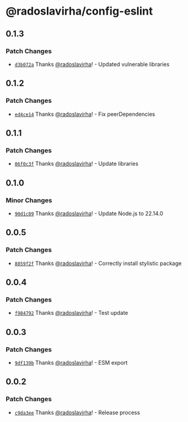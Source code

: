# @radoslavirha/config-eslint

## 0.1.3

### Patch Changes

- [`d3b072a`](https://github.com/radoslavirha/toolkit-hub/commit/d3b072a1268d066a0563acc279e7e68a238019bc) Thanks [@radoslavirha](https://github.com/radoslavirha)! - Updated vulnerable libraries

## 0.1.2

### Patch Changes

- [`ed4ce14`](https://github.com/radoslavirha/toolkit-hub/commit/ed4ce147d2a1241d587c9380726240cc3c93e4af) Thanks [@radoslavirha](https://github.com/radoslavirha)! - Fix peerDependencies

## 0.1.1

### Patch Changes

- [`06f0c3f`](https://github.com/radoslavirha/toolkit-hub/commit/06f0c3f56904fc7846865aeb849f269a350cc038) Thanks [@radoslavirha](https://github.com/radoslavirha)! - Update libraries

## 0.1.0

### Minor Changes

- [`90d1c89`](https://github.com/radoslavirha/toolkit-hub/commit/90d1c891af365e4b60d6ef6c50b0b96ba1296206) Thanks [@radoslavirha](https://github.com/radoslavirha)! - Update Node.js to 22.14.0

## 0.0.5

### Patch Changes

- [`8859f2f`](https://github.com/radoslavirha/toolkit-hub/commit/8859f2fef7734c46c6090d7a659868cb1b8a7a52) Thanks [@radoslavirha](https://github.com/radoslavirha)! - Correctly install stylistic package

## 0.0.4

### Patch Changes

- [`f984792`](https://github.com/radoslavirha/toolkit-hub/commit/f9847928c3aa736324142bf489971ef82aeb6b7d) Thanks [@radoslavirha](https://github.com/radoslavirha)! - Test update

## 0.0.3

### Patch Changes

- [`9df139b`](https://github.com/radoslavirha/toolkit-hub/commit/9df139b53fd5d0c301d1be11e04d6e3aa78ef311) Thanks [@radoslavirha](https://github.com/radoslavirha)! - ESM export

## 0.0.2

### Patch Changes

- [`c9da3ee`](https://github.com/radoslavirha/toolkit-hub/commit/c9da3eebe87d7794304cec83c000964ce3345f44) Thanks [@radoslavirha](https://github.com/radoslavirha)! - Release process
